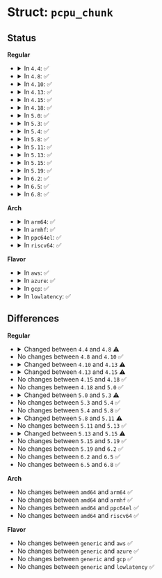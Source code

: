 # Struct: <code>pcpu_chunk</code>

## Status
<b>Regular</b>
<ul>
<li>
<details>
<summary>In <code>4.4</code>: ✅</summary>

```c
struct pcpu_chunk {
    struct list_head list;
    int free_size;
    int contig_hint;
    void *base_addr;
    int map_used;
    int map_alloc;
    int *map;
    struct work_struct map_extend_work;
    void *data;
    int first_free;
    bool immutable;
    int nr_populated;
    long unsigned int populated[0];
};
```
</details>
</li>
<li>
<details>
<summary>In <code>4.8</code>: ✅</summary>

```c
struct pcpu_chunk {
    struct list_head list;
    int free_size;
    int contig_hint;
    void *base_addr;
    int map_used;
    int map_alloc;
    int *map;
    struct list_head map_extend_list;
    void *data;
    int first_free;
    bool immutable;
    int nr_populated;
    long unsigned int populated[0];
};
```
</details>
</li>
<li>
<details>
<summary>In <code>4.10</code>: ✅</summary>

```c
struct pcpu_chunk {
    struct list_head list;
    int free_size;
    int contig_hint;
    void *base_addr;
    int map_used;
    int map_alloc;
    int *map;
    struct list_head map_extend_list;
    void *data;
    int first_free;
    bool immutable;
    int nr_populated;
    long unsigned int populated[0];
};
```
</details>
</li>
<li>
<details>
<summary>In <code>4.13</code>: ✅</summary>

```c
struct pcpu_chunk {
    struct list_head list;
    int free_size;
    int contig_hint;
    void *base_addr;
    int map_used;
    int map_alloc;
    int *map;
    struct list_head map_extend_list;
    void *data;
    int first_free;
    bool immutable;
    bool has_reserved;
    int nr_populated;
    long unsigned int populated[0];
};
```
</details>
</li>
<li>
<details>
<summary>In <code>4.15</code>: ✅</summary>

```c
struct pcpu_chunk {
    struct list_head list;
    int free_bytes;
    int contig_bits;
    int contig_bits_start;
    void *base_addr;
    long unsigned int *alloc_map;
    long unsigned int *bound_map;
    struct pcpu_block_md *md_blocks;
    void *data;
    int first_bit;
    bool immutable;
    int start_offset;
    int end_offset;
    int nr_pages;
    int nr_populated;
    int nr_empty_pop_pages;
    long unsigned int populated[0];
};
```
</details>
</li>
<li>
<details>
<summary>In <code>4.18</code>: ✅</summary>

```c
struct pcpu_chunk {
    struct list_head list;
    int free_bytes;
    int contig_bits;
    int contig_bits_start;
    void *base_addr;
    long unsigned int *alloc_map;
    long unsigned int *bound_map;
    struct pcpu_block_md *md_blocks;
    void *data;
    int first_bit;
    bool immutable;
    int start_offset;
    int end_offset;
    int nr_pages;
    int nr_populated;
    int nr_empty_pop_pages;
    long unsigned int populated[0];
};
```
</details>
</li>
<li>
<details>
<summary>In <code>5.0</code>: ✅</summary>

```c
struct pcpu_chunk {
    struct list_head list;
    int free_bytes;
    int contig_bits;
    int contig_bits_start;
    void *base_addr;
    long unsigned int *alloc_map;
    long unsigned int *bound_map;
    struct pcpu_block_md *md_blocks;
    void *data;
    int first_bit;
    bool immutable;
    int start_offset;
    int end_offset;
    int nr_pages;
    int nr_populated;
    int nr_empty_pop_pages;
    long unsigned int populated[0];
};
```
</details>
</li>
<li>
<details>
<summary>In <code>5.3</code>: ✅</summary>

```c
struct pcpu_chunk {
    struct list_head list;
    int free_bytes;
    struct pcpu_block_md chunk_md;
    void *base_addr;
    long unsigned int *alloc_map;
    long unsigned int *bound_map;
    struct pcpu_block_md *md_blocks;
    void *data;
    bool immutable;
    int start_offset;
    int end_offset;
    int nr_pages;
    int nr_populated;
    int nr_empty_pop_pages;
    long unsigned int populated[0];
};
```
</details>
</li>
<li>
<details>
<summary>In <code>5.4</code>: ✅</summary>

```c
struct pcpu_chunk {
    struct list_head list;
    int free_bytes;
    struct pcpu_block_md chunk_md;
    void *base_addr;
    long unsigned int *alloc_map;
    long unsigned int *bound_map;
    struct pcpu_block_md *md_blocks;
    void *data;
    bool immutable;
    int start_offset;
    int end_offset;
    int nr_pages;
    int nr_populated;
    int nr_empty_pop_pages;
    long unsigned int populated[0];
};
```
</details>
</li>
<li>
<details>
<summary>In <code>5.8</code>: ✅</summary>

```c
struct pcpu_chunk {
    struct list_head list;
    int free_bytes;
    struct pcpu_block_md chunk_md;
    void *base_addr;
    long unsigned int *alloc_map;
    long unsigned int *bound_map;
    struct pcpu_block_md *md_blocks;
    void *data;
    bool immutable;
    int start_offset;
    int end_offset;
    int nr_pages;
    int nr_populated;
    int nr_empty_pop_pages;
    long unsigned int populated[0];
};
```
</details>
</li>
<li>
<details>
<summary>In <code>5.11</code>: ✅</summary>

```c
struct pcpu_chunk {
    struct list_head list;
    int free_bytes;
    struct pcpu_block_md chunk_md;
    void *base_addr;
    long unsigned int *alloc_map;
    long unsigned int *bound_map;
    struct pcpu_block_md *md_blocks;
    void *data;
    bool immutable;
    int start_offset;
    int end_offset;
    struct obj_cgroup **obj_cgroups;
    int nr_pages;
    int nr_populated;
    int nr_empty_pop_pages;
    long unsigned int populated[0];
};
```
</details>
</li>
<li>
<details>
<summary>In <code>5.13</code>: ✅</summary>

```c
struct pcpu_chunk {
    struct list_head list;
    int free_bytes;
    struct pcpu_block_md chunk_md;
    void *base_addr;
    long unsigned int *alloc_map;
    long unsigned int *bound_map;
    struct pcpu_block_md *md_blocks;
    void *data;
    bool immutable;
    int start_offset;
    int end_offset;
    struct obj_cgroup **obj_cgroups;
    int nr_pages;
    int nr_populated;
    int nr_empty_pop_pages;
    long unsigned int populated[0];
};
```
</details>
</li>
<li>
<details>
<summary>In <code>5.15</code>: ✅</summary>

```c
struct pcpu_chunk {
    struct list_head list;
    int free_bytes;
    struct pcpu_block_md chunk_md;
    void *base_addr;
    long unsigned int *alloc_map;
    long unsigned int *bound_map;
    struct pcpu_block_md *md_blocks;
    void *data;
    bool immutable;
    bool isolated;
    int start_offset;
    int end_offset;
    struct obj_cgroup **obj_cgroups;
    int nr_pages;
    int nr_populated;
    int nr_empty_pop_pages;
    long unsigned int populated[0];
};
```
</details>
</li>
<li>
<details>
<summary>In <code>5.19</code>: ✅</summary>

```c
struct pcpu_chunk {
    struct list_head list;
    int free_bytes;
    struct pcpu_block_md chunk_md;
    void *base_addr;
    long unsigned int *alloc_map;
    long unsigned int *bound_map;
    struct pcpu_block_md *md_blocks;
    void *data;
    bool immutable;
    bool isolated;
    int start_offset;
    int end_offset;
    struct obj_cgroup **obj_cgroups;
    int nr_pages;
    int nr_populated;
    int nr_empty_pop_pages;
    long unsigned int populated[0];
};
```
</details>
</li>
<li>
<details>
<summary>In <code>6.2</code>: ✅</summary>

```c
struct pcpu_chunk {
    struct list_head list;
    int free_bytes;
    struct pcpu_block_md chunk_md;
    void *base_addr;
    long unsigned int *alloc_map;
    long unsigned int *bound_map;
    struct pcpu_block_md *md_blocks;
    void *data;
    bool immutable;
    bool isolated;
    int start_offset;
    int end_offset;
    struct obj_cgroup **obj_cgroups;
    int nr_pages;
    int nr_populated;
    int nr_empty_pop_pages;
    long unsigned int populated[0];
};
```
</details>
</li>
<li>
<details>
<summary>In <code>6.5</code>: ✅</summary>

```c
struct pcpu_chunk {
    struct list_head list;
    int free_bytes;
    struct pcpu_block_md chunk_md;
    long unsigned int *bound_map;
    void *base_addr;
    long unsigned int *alloc_map;
    struct pcpu_block_md *md_blocks;
    void *data;
    bool immutable;
    bool isolated;
    int start_offset;
    int end_offset;
    struct obj_cgroup **obj_cgroups;
    int nr_pages;
    int nr_populated;
    int nr_empty_pop_pages;
    long unsigned int populated[0];
};
```
</details>
</li>
<li>
<details>
<summary>In <code>6.8</code>: ✅</summary>

```c
struct pcpu_chunk {
    struct list_head list;
    int free_bytes;
    struct pcpu_block_md chunk_md;
    long unsigned int *bound_map;
    void *base_addr;
    long unsigned int *alloc_map;
    struct pcpu_block_md *md_blocks;
    void *data;
    bool immutable;
    bool isolated;
    int start_offset;
    int end_offset;
    struct obj_cgroup **obj_cgroups;
    int nr_pages;
    int nr_populated;
    int nr_empty_pop_pages;
    long unsigned int populated[0];
};
```
</details>
</li>
</ul>
<b>Arch</b>
<ul>
<li>
<details>
<summary>In <code>arm64</code>: ✅</summary>

```c
struct pcpu_chunk {
    struct list_head list;
    int free_bytes;
    struct pcpu_block_md chunk_md;
    void *base_addr;
    long unsigned int *alloc_map;
    long unsigned int *bound_map;
    struct pcpu_block_md *md_blocks;
    void *data;
    bool immutable;
    int start_offset;
    int end_offset;
    int nr_pages;
    int nr_populated;
    int nr_empty_pop_pages;
    long unsigned int populated[0];
};
```
</details>
</li>
<li>
<details>
<summary>In <code>armhf</code>: ✅</summary>

```c
struct pcpu_chunk {
    struct list_head list;
    int free_bytes;
    struct pcpu_block_md chunk_md;
    void *base_addr;
    long unsigned int *alloc_map;
    long unsigned int *bound_map;
    struct pcpu_block_md *md_blocks;
    void *data;
    bool immutable;
    int start_offset;
    int end_offset;
    int nr_pages;
    int nr_populated;
    int nr_empty_pop_pages;
    long unsigned int populated[0];
};
```
</details>
</li>
<li>
<details>
<summary>In <code>ppc64el</code>: ✅</summary>

```c
struct pcpu_chunk {
    struct list_head list;
    int free_bytes;
    struct pcpu_block_md chunk_md;
    void *base_addr;
    long unsigned int *alloc_map;
    long unsigned int *bound_map;
    struct pcpu_block_md *md_blocks;
    void *data;
    bool immutable;
    int start_offset;
    int end_offset;
    int nr_pages;
    int nr_populated;
    int nr_empty_pop_pages;
    long unsigned int populated[0];
};
```
</details>
</li>
<li>
<details>
<summary>In <code>riscv64</code>: ✅</summary>

```c
struct pcpu_chunk {
    struct list_head list;
    int free_bytes;
    struct pcpu_block_md chunk_md;
    void *base_addr;
    long unsigned int *alloc_map;
    long unsigned int *bound_map;
    struct pcpu_block_md *md_blocks;
    void *data;
    bool immutable;
    int start_offset;
    int end_offset;
    int nr_pages;
    int nr_populated;
    int nr_empty_pop_pages;
    long unsigned int populated[0];
};
```
</details>
</li>
</ul>
<b>Flavor</b>
<ul>
<li>
<details>
<summary>In <code>aws</code>: ✅</summary>

```c
struct pcpu_chunk {
    struct list_head list;
    int free_bytes;
    struct pcpu_block_md chunk_md;
    void *base_addr;
    long unsigned int *alloc_map;
    long unsigned int *bound_map;
    struct pcpu_block_md *md_blocks;
    void *data;
    bool immutable;
    int start_offset;
    int end_offset;
    int nr_pages;
    int nr_populated;
    int nr_empty_pop_pages;
    long unsigned int populated[0];
};
```
</details>
</li>
<li>
<details>
<summary>In <code>azure</code>: ✅</summary>

```c
struct pcpu_chunk {
    struct list_head list;
    int free_bytes;
    struct pcpu_block_md chunk_md;
    void *base_addr;
    long unsigned int *alloc_map;
    long unsigned int *bound_map;
    struct pcpu_block_md *md_blocks;
    void *data;
    bool immutable;
    int start_offset;
    int end_offset;
    int nr_pages;
    int nr_populated;
    int nr_empty_pop_pages;
    long unsigned int populated[0];
};
```
</details>
</li>
<li>
<details>
<summary>In <code>gcp</code>: ✅</summary>

```c
struct pcpu_chunk {
    struct list_head list;
    int free_bytes;
    struct pcpu_block_md chunk_md;
    void *base_addr;
    long unsigned int *alloc_map;
    long unsigned int *bound_map;
    struct pcpu_block_md *md_blocks;
    void *data;
    bool immutable;
    int start_offset;
    int end_offset;
    int nr_pages;
    int nr_populated;
    int nr_empty_pop_pages;
    long unsigned int populated[0];
};
```
</details>
</li>
<li>
<details>
<summary>In <code>lowlatency</code>: ✅</summary>

```c
struct pcpu_chunk {
    struct list_head list;
    int free_bytes;
    struct pcpu_block_md chunk_md;
    void *base_addr;
    long unsigned int *alloc_map;
    long unsigned int *bound_map;
    struct pcpu_block_md *md_blocks;
    void *data;
    bool immutable;
    int start_offset;
    int end_offset;
    int nr_pages;
    int nr_populated;
    int nr_empty_pop_pages;
    long unsigned int populated[0];
};
```
</details>
</li>
</ul>

## Differences
<b>Regular</b>
<ul>
<li>
<details>
<summary>Changed between <code>4.4</code> and <code>4.8</code> ⚠️</summary>
<ul>
<li>
<b>Field added. </b>
<code>struct list_head map_extend_list</code>
</li>
<li>
<b>Field removed. </b>
<code>struct work_struct map_extend_work</code>
</li>
</ul>
</details>
</li>
<li>
No changes between <code>4.8</code> and <code>4.10</code> ✅
</li>
<li>
<details>
<summary>Changed between <code>4.10</code> and <code>4.13</code> ⚠️</summary>
<ul>
<li>
<b>Field added. </b>
<code>bool has_reserved</code>
</li>
</ul>
</details>
</li>
<li>
<details>
<summary>Changed between <code>4.13</code> and <code>4.15</code> ⚠️</summary>
<ul>
<li>
<b>Field added. </b>
<code>int free_bytes</code>
</li>
<li>
<b>Field added. </b>
<code>int contig_bits</code>
</li>
<li>
<b>Field added. </b>
<code>int contig_bits_start</code>
</li>
<li>
<b>Field added. </b>
<code>long unsigned int *alloc_map</code>
</li>
<li>
<b>Field added. </b>
<code>long unsigned int *bound_map</code>
</li>
<li>
<b>Field added. </b>
<code>struct pcpu_block_md *md_blocks</code>
</li>
<li>
<b>Field added. </b>
<code>int first_bit</code>
</li>
<li>
<b>Field added. </b>
<code>int start_offset</code>
</li>
<li>
<b>Field added. </b>
<code>int end_offset</code>
</li>
<li>
<b>Field added. </b>
<code>int nr_pages</code>
</li>
<li>
<b>Field added. </b>
<code>int nr_empty_pop_pages</code>
</li>
<li>
<b>Field removed. </b>
<code>int free_size</code>
</li>
<li>
<b>Field removed. </b>
<code>int contig_hint</code>
</li>
<li>
<b>Field removed. </b>
<code>int map_used</code>
</li>
<li>
<b>Field removed. </b>
<code>int map_alloc</code>
</li>
<li>
<b>Field removed. </b>
<code>int *map</code>
</li>
<li>
<b>Field removed. </b>
<code>struct list_head map_extend_list</code>
</li>
<li>
<b>Field removed. </b>
<code>int first_free</code>
</li>
<li>
<b>Field removed. </b>
<code>bool has_reserved</code>
</li>
</ul>
</details>
</li>
<li>
No changes between <code>4.15</code> and <code>4.18</code> ✅
</li>
<li>
No changes between <code>4.18</code> and <code>5.0</code> ✅
</li>
<li>
<details>
<summary>Changed between <code>5.0</code> and <code>5.3</code> ⚠️</summary>
<ul>
<li>
<b>Field added. </b>
<code>struct pcpu_block_md chunk_md</code>
</li>
<li>
<b>Field removed. </b>
<code>int contig_bits</code>
</li>
<li>
<b>Field removed. </b>
<code>int contig_bits_start</code>
</li>
<li>
<b>Field removed. </b>
<code>int first_bit</code>
</li>
</ul>
</details>
</li>
<li>
No changes between <code>5.3</code> and <code>5.4</code> ✅
</li>
<li>
No changes between <code>5.4</code> and <code>5.8</code> ✅
</li>
<li>
<details>
<summary>Changed between <code>5.8</code> and <code>5.11</code> ⚠️</summary>
<ul>
<li>
<b>Field added. </b>
<code>struct obj_cgroup **obj_cgroups</code>
</li>
</ul>
</details>
</li>
<li>
No changes between <code>5.11</code> and <code>5.13</code> ✅
</li>
<li>
<details>
<summary>Changed between <code>5.13</code> and <code>5.15</code> ⚠️</summary>
<ul>
<li>
<b>Field added. </b>
<code>bool isolated</code>
</li>
</ul>
</details>
</li>
<li>
No changes between <code>5.15</code> and <code>5.19</code> ✅
</li>
<li>
No changes between <code>5.19</code> and <code>6.2</code> ✅
</li>
<li>
No changes between <code>6.2</code> and <code>6.5</code> ✅
</li>
<li>
No changes between <code>6.5</code> and <code>6.8</code> ✅
</li>
</ul>
<b>Arch</b>
<ul>
<li>
No changes between <code>amd64</code> and <code>arm64</code> ✅
</li>
<li>
No changes between <code>amd64</code> and <code>armhf</code> ✅
</li>
<li>
No changes between <code>amd64</code> and <code>ppc64el</code> ✅
</li>
<li>
No changes between <code>amd64</code> and <code>riscv64</code> ✅
</li>
</ul>
<b>Flavor</b>
<ul>
<li>
No changes between <code>generic</code> and <code>aws</code> ✅
</li>
<li>
No changes between <code>generic</code> and <code>azure</code> ✅
</li>
<li>
No changes between <code>generic</code> and <code>gcp</code> ✅
</li>
<li>
No changes between <code>generic</code> and <code>lowlatency</code> ✅
</li>
</ul>

